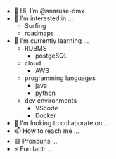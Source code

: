 - 👋 Hi, I’m @snaruse-dmx
- 👀 I’m interested in ...
  - Surfing
  - roadmaps
- 🌱 I’m currently learning ...
  - RDBMS
    - postgeSQL
  - cloud
    - AWS
  - programming languages
    - java
    - python
  - dev environments
    - VScode
    - Docker
- 💞️ I’m looking to collaborate on ...
- 📫 How to reach me ...
- 😄 Pronouns: ...
- ⚡ Fun fact: ...

<!---
snaruse-dmx/snaruse-dmx is a ✨ special ✨ repository because its `README.md` (this file) appears on your GitHub profile.
You can click the Preview link to take a look at your changes.
--->
